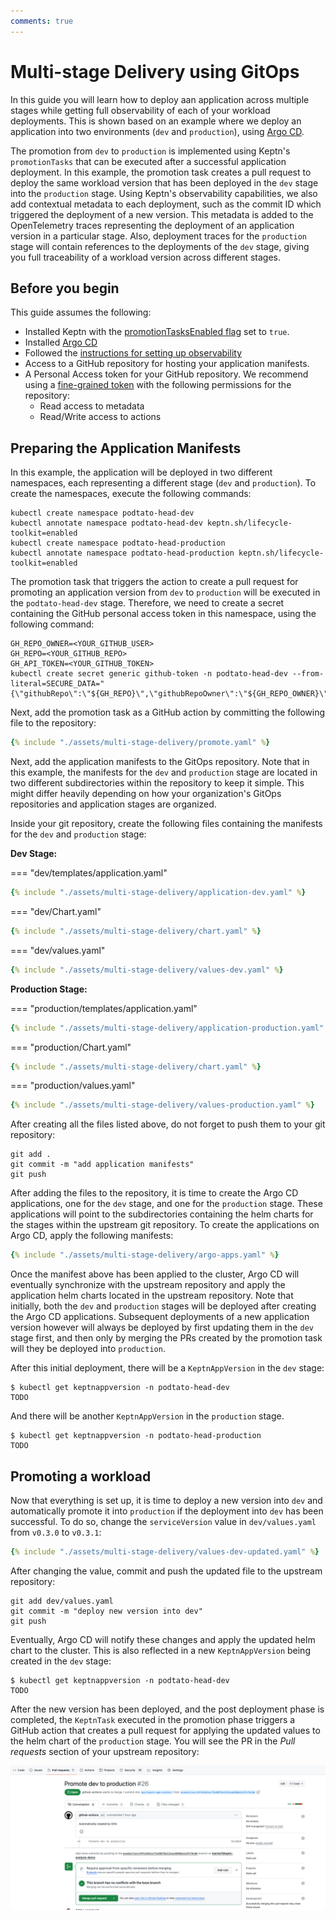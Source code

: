 ```yaml
---
comments: true
---
```


# Multi-stage Delivery using GitOps

In this guide you will learn how to deploy
aan application across multiple stages while getting
full observability of each of your workload deployments.
This is shown based on an example where we deploy
an application into two environments (`dev` and `production`),
using [Argo CD](https://argo-cd.readthedocs.io/en/stable/).

The promotion from `dev` to `production` is implemented using
Keptn's `promotionTasks` that can be executed after a successful
application deployment.
In this example, the promotion task creates a pull request
to deploy the same workload version that has been deployed in the
`dev` stage into the `production` stage.
Using Keptn's observability capabilities,
we also add contextual metadata to each deployment,
such as the commit ID which triggered the deployment of a new
version.
This metadata is added to the OpenTelemetry traces
representing the deployment of an application version
in a particular stage.
Also, deployment traces for the `production` stage will
contain references to the deployments of the `dev` stage,
giving you full traceability of a workload version
across different stages.

## Before you begin

This guide assumes the following:
- Installed Keptn with the
[promotionTasksEnabled flag](https://github.com/keptn/lifecycle-toolkit/blob/main/lifecycle-operator/chart/README.md#global)
set to `true`.
- Installed [Argo CD](https://argo-cd.readthedocs.io/en/stable/)
- Followed the [instructions for setting up observability](./otel.md#requirements-for-opentelemetry)
- Access to a GitHub repository for hosting your application manifests.
- A Personal Access token for your GitHub repository.
We recommend using a [fine-grained token](https://docs.github.com/en/authentication/keeping-your-account-and-data-secure/managing-your-personal-access-tokens#fine-grained-personal-access-tokens)
with the following permissions for the repository:
  - Read access to metadata
  - Read/Write access to actions

## Preparing the Application Manifests

In this example, the application will be deployed in
two different namespaces, each representing a different
stage (`dev` and `production`).
To create the namespaces, execute the following commands:

```shell
kubectl create namespace podtato-head-dev
kubectl annotate namespace podtato-head-dev keptn.sh/lifecycle-toolkit=enabled
kubectl create namespace podtato-head-production
kubectl annotate namespace podtato-head-production keptn.sh/lifecycle-toolkit=enabled
```

The promotion task that triggers the action to
create a pull request for promoting an application version
from `dev` to `production` will be executed in the `podtato-head-dev` stage.
Therefore, we need to create a secret containing the GitHub personal
access token in this namespace, using the following command:

```shell
GH_REPO_OWNER=<YOUR_GITHUB_USER>
GH_REPO=<YOUR_GITHUB_REPO>
GH_API_TOKEN=<YOUR_GITHUB_TOKEN>
kubectl create secret generic github-token -n podtato-head-dev --from-literal=SECURE_DATA="{\"githubRepo\":\"${GH_REPO}\",\"githubRepoOwner\":\"${GH_REPO_OWNER}\",\"apiToken\":\"${GH_API_TOKEN}\"}"
```

Next, add the promotion task as a GitHub action by
committing the following file to the repository:

```yaml title=".github/workflows/promote.yaml"
{% include "./assets/multi-stage-delivery/promote.yaml" %}
```

Next, add the application manifests to the GitOps repository.
Note that in this example, the manifests for the `dev` and `production`
stage are located in two different subdirectories within
the repository to keep it simple.
This might differ heavily depending on how your organization's
GitOps repositories and application stages are organized.

Inside your git repository, create the following files
containing the manifests for the `dev` and `production` stage:

**Dev Stage:**

=== "dev/templates/application.yaml"

  ```yaml
  {% include "./assets/multi-stage-delivery/application-dev.yaml" %}
  ```

=== "dev/Chart.yaml"

  ```yaml
  {% include "./assets/multi-stage-delivery/chart.yaml" %}
  ```

=== "dev/values.yaml"

  ```yaml
  {% include "./assets/multi-stage-delivery/values-dev.yaml" %}
  ```

**Production Stage:**

=== "production/templates/application.yaml"

  ```yaml
  {% include "./assets/multi-stage-delivery/application-production.yaml" %}
  ```

=== "production/Chart.yaml"

  ```yaml
  {% include "./assets/multi-stage-delivery/chart.yaml" %}
  ```

=== "production/values.yaml"

  ```yaml
  {% include "./assets/multi-stage-delivery/values-production.yaml" %}
  ```

After creating all the files listed above, do not forget to push
them to your git repository:

```shell
git add .
git commit -m "add application manifests"
git push
```

After adding the files to the repository,
it is time to create the Argo CD applications,
one for the `dev` stage, and one for the `production`
stage.
These applications will point to the subdirectories
containing the helm charts for the stages within the upstream
git repository.
To create the applications on Argo CD, apply the following manifests:

```yaml title="apps.yaml"
{% include "./assets/multi-stage-delivery/argo-apps.yaml" %}
```

Once the manifest above has been applied to the cluster,
Argo CD will eventually synchronize with the upstream repository
and apply the application helm charts located in the upstream repository.
Note that initially, both the `dev` and `production` stages will be deployed
after creating the Argo CD applications.
Subsequent deployments of a new application version however will
always be deployed by first updating them in the `dev` stage first, and
then only by merging the PRs created by the promotion task will
they be deployed into `production`.

After this initial deployment, there will be a `KeptnAppVersion`
in the `dev` stage:

```shell
$ kubectl get keptnappversion -n podtato-head-dev
TODO
```

And there will be another `KeptnAppVersion` in the `production` stage.

```shell
$ kubectl get keptnappversion -n podtato-head-production
TODO
```

## Promoting a workload

Now that everything is set up, it is time to deploy a new version into `dev`
and automatically promote it into `production` if the deployment into `dev`
has been successful.
To do so, change the `serviceVersion` value in `dev/values.yaml` from `v0.3.0`
to `v0.3.1`:

```yaml title="dev/values.yaml"
{% include "./assets/multi-stage-delivery/values-dev-updated.yaml" %}
```

After changing the value, commit and push the updated file to
the upstream repository:

```shell
git add dev/values.yaml
git commit -m "deploy new version into dev"
git push
```

Eventually, Argo CD will notify these changes and apply the updated helm chart
to the cluster.
This is also reflected in a new `KeptnAppVersion` being created in the `dev` stage:

```shell
$ kubectl get keptnappversion -n podtato-head-dev
TODO
```

After the new version has been deployed, and the post deployment phase
is completed, the `KeptnTask` executed in the promotion phase
triggers a GitHub action that creates a pull request for applying the
updated values to the helm chart of the `production` stage.
You will see the PR in the *Pull requests* section of your upstream repository:

![PR for promoting the new version](./assets/multi-stage-delivery/dev2prod-pr.png)
